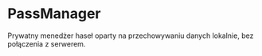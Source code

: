# PassManager
Prywatny menedżer haseł oparty na przechowywaniu danych lokalnie, bez połączenia z serwerem.
